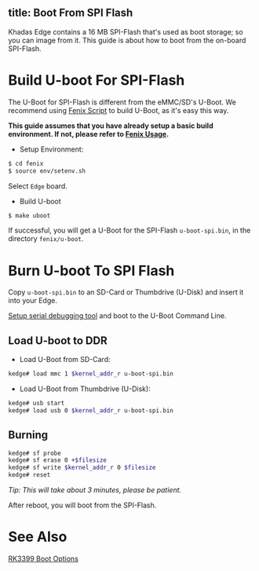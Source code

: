 title: Boot From SPI Flash
---

Khadas Edge contains a 16 MB SPI-Flash that's used as boot storage; so you can image from it. This guide is about how to boot from the on-board SPI-Flash.

# Build U-boot For SPI-Flash
The U-Boot for SPI-Flash is different from the eMMC/SD's U-Boot. We recommend using [Fenix Script](https://github.com/khadas/fenix) to build U-Boot, as it's easy this way.

**This guide assumes that you have already setup a basic build environment. If not, please refer to [Fenix Usage](/edge/FenixScript.html).**

* Setup Environment:

```sh
$ cd fenix
$ source env/setenv.sh
```
Select `Edge` board.

* Build U-boot

```sh
$ make uboot
```
If successful, you will get a U-Boot for the SPI-Flash `u-boot-spi.bin`, in the directory `fenix/u-boot`.

# Burn U-boot To SPI Flash
Copy `u-boot-spi.bin` to an SD-Card or Thumbdrive (U-Disk) and insert it into your Edge.

[Setup serial debugging tool](/edge/SetupSerialTool.html) and boot to the U-Boot Command Line.

## Load U-boot to DDR

* Load U-Boot from SD-Card:

```sh
kedge# load mmc 1 $kernel_addr_r u-boot-spi.bin
```
* Load U-Boot from Thumbdrive (U-Disk):

```sh
kedge# usb start
kedge# load usb 0 $kernel_addr_r u-boot-spi.bin
```

## Burning

```sh
kedge# sf probe
kedge# sf erase 0 +$filesize
kedge# sf write $kernel_addr_r 0 $filesize
kedge# reset
```
*Tip: This will take about 3 minutes, please be patient.*

After reboot, you will boot from the SPI-Flash.

# See Also
[RK3399 Boot Options](http://opensource.rock-chips.com/wiki_Boot_option)
